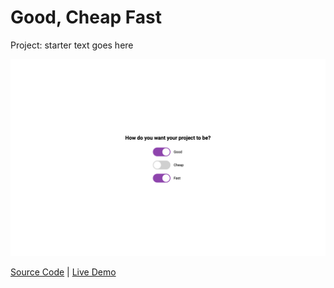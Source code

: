 # Good, Cheap Fast

Project: starter text goes here

![cover](cover.png)

[Source Code](./README.md) | [Live Demo](https://josephgattuso.github.io/js-projects/good-cheap-fast/index)
